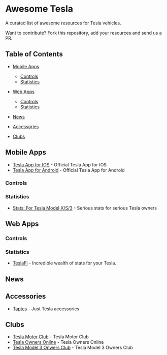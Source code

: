 # Awesome Tesla

A curated list of awesome resources for Tesla vehicles.

Want to contribute? Fork this repository, add your resources and send us a PR. 

## Table of Contents

- [Mobile Apps](#mobile-applications)
  - [Controls](#controls)
  - [Statistics](#statistics)

- [Web Apps](#mobile-applications)
  - [Controls](#controls)
  - [Statistics](#statistics)

- [News](#news)

- [Accessories](#accessories)

- [Clubs](#clubs)


## Mobile Apps

- [Tesla App for IOS](https://itunes.apple.com/us/app/tesla-model-s/id582007913?mt=8) - Official Tesla App for IOS
- [Tesla App for Android](https://play.google.com/store/apps/details?id=com.teslamotors.tesla&hl=en) - Official Tesla App for Android

### Controls

### Statistics

 - [Stats: For Tesla Model X/S/3](https://itunes.apple.com/us/app/stats-for-tesla-model-s-x-3/id1191100729?mt=8) - Serious stats for serious Tesla owners

## Web Apps

### Controls

### Statistics

 - [TeslaFi](www.teslafi.com) - Incredible wealth of stats for your Tesla.

## News

## Accessories

 - [Taptes](https://www.taptes.com/) - Just Tesla accessories
 
## Clubs
 - [Tesla Motor Club](https://teslamotorsclub.com/) - Tesla Motor Club
 - [Tesla Owners Online](https://teslaownersonline.com/) - Tesla Owners Online
 - [Tesla Model 3 Onwers Club](https://model3ownersclub.com) - Tesla Model 3 Owners Club
 
